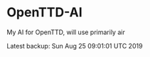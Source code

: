 # OpenTTD-AI
My AI for OpenTTD, will use primarily air

Latest backup: Sun Aug 25 09:01:01 UTC 2019

